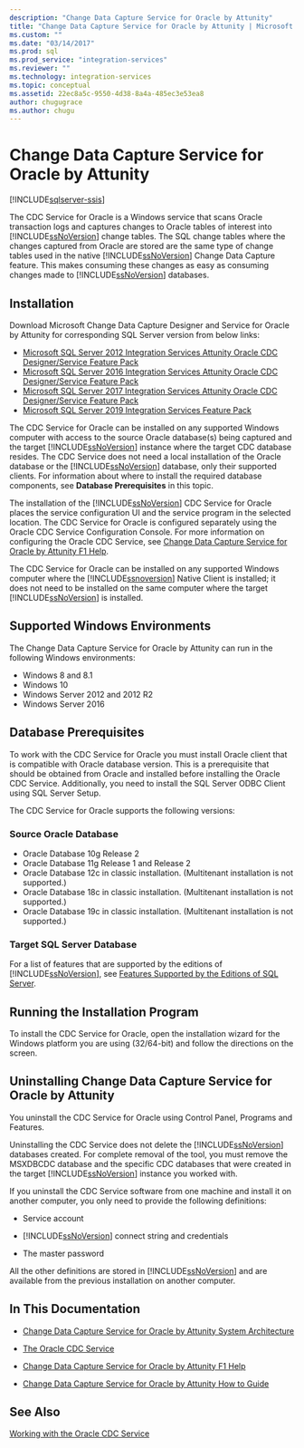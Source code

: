 ```yaml
---
description: "Change Data Capture Service for Oracle by Attunity"
title: "Change Data Capture Service for Oracle by Attunity | Microsoft Docs"
ms.custom: ""
ms.date: "03/14/2017"
ms.prod: sql
ms.prod_service: "integration-services"
ms.reviewer: ""
ms.technology: integration-services
ms.topic: conceptual
ms.assetid: 22ec8a5c-9550-4d38-8a4a-485ec3e53ea8
author: chugugrace
ms.author: chugu
---
```

# Change Data Capture Service for Oracle by Attunity

[!INCLUDE[sqlserver-ssis](../../includes/applies-to-version/sqlserver-ssis.md)]


  The CDC Service for Oracle is a Windows service that scans Oracle transaction logs and captures changes to Oracle tables of interest into [!INCLUDE[ssNoVersion](../../includes/ssnoversion-md.md)] change tables. The SQL change tables where the changes captured from Oracle are stored are the same type of change tables used in the native [!INCLUDE[ssNoVersion](../../includes/ssnoversion-md.md)] Change Data Capture feature. This makes consuming these changes as easy as consuming changes made to [!INCLUDE[ssNoVersion](../../includes/ssnoversion-md.md)] databases.  
  
## Installation  

Download Microsoft Change Data Capture Designer and Service for Oracle by Attunity for corresponding SQL Server version from below links:

- [Microsoft SQL Server 2012 Integration Services Attunity Oracle CDC Designer/Service Feature Pack](https://www.microsoft.com/download/details.aspx?id=51606)
- [Microsoft SQL Server 2016 Integration Services Attunity Oracle CDC Designer/Service Feature Pack](https://www.microsoft.com/download/details.aspx?id=55802)
- [Microsoft SQL Server 2017 Integration Services Attunity Oracle CDC Designer/Service Feature Pack](https://www.microsoft.com/download/details.aspx?id=56610)
- [Microsoft SQL Server 2019 Integration Services Feature Pack](https://www.microsoft.com/download/details.aspx?id=100430)
  
 The CDC Service for Oracle can be installed on any supported Windows computer with access to the source Oracle database(s) being captured and the target [!INCLUDE[ssNoVersion](../../includes/ssnoversion-md.md)] instance where the target CDC database resides. The CDC Service does not need a local installation of the Oracle database or the [!INCLUDE[ssNoVersion](../../includes/ssnoversion-md.md)] database, only their supported clients. For information about where to install the required database components, see **Database Prerequisites** in this topic.  
  
 The installation of the [!INCLUDE[ssNoVersion](../../includes/ssnoversion-md.md)] CDC Service for Oracle places the service configuration UI and the service program in the selected location. The CDC Service for Oracle is configured separately using the Oracle CDC Service Configuration Console. For more information on configuring the Oracle CDC Service, see [Change Data Capture Service for Oracle by Attunity F1 Help](../../integration-services/change-data-capture/change-data-capture-service-for-oracle-by-attunity-f1-help.md).  
  
 The CDC Service for Oracle can be installed on any supported Windows computer where the [!INCLUDE[ssnoversion](../../includes/ssnoversion-md.md)] Native Client is installed; it does not need to be installed on the same computer where the target [!INCLUDE[ssNoVersion](../../includes/ssnoversion-md.md)] is installed.  
  
## Supported Windows Environments  
 The Change Data Capture Service for Oracle by Attunity can run in the following Windows environments:  
  
-   Windows 8 and 8.1  
-   Windows 10  
-   Windows Server 2012 and 2012 R2
-   Windows Server 2016
  
## Database Prerequisites  
 To work with the CDC Service for Oracle you must install Oracle client that is compatible with Oracle database version. This is a prerequisite that should be obtained from Oracle and installed before installing the Oracle CDC Service. Additionally, you need to install the SQL Server ODBC Client using SQL Server Setup.  
  
 The CDC Service for Oracle supports the following versions:  
  
### Source Oracle Database  
  
-   Oracle Database 10g Release 2
-   Oracle Database 11g Release 1 and Release 2
-   Oracle Database 12c in classic installation. (Multitenant installation is not supported.)  
-   Oracle Database 18c in classic installation. (Multitenant installation is not supported.)
-   Oracle Database 19c in classic installation. (Multitenant installation is not supported.)
  
### Target SQL Server Database  
 For a list of features that are supported by the editions of [!INCLUDE[ssNoVersion](../../includes/ssnoversion-md.md)], see [Features Supported by the Editions of SQL Server](~/sql-server/editions-and-supported-features-for-sql-server-2016.md).  
  
## Running the Installation Program  
 To install the CDC Service for Oracle, open the installation wizard for the Windows platform you are using (32/64-bit) and follow the directions on the screen.  
  
## Uninstalling Change Data Capture Service for Oracle by Attunity  
 You uninstall the CDC Service for Oracle using Control Panel, Programs and Features.  
  
 Uninstalling the CDC Service does not delete the [!INCLUDE[ssNoVersion](../../includes/ssnoversion-md.md)] databases created. For complete removal of the tool, you must remove the MSXDBCDC database and the specific CDC databases that were created in the target [!INCLUDE[ssNoVersion](../../includes/ssnoversion-md.md)] instance you worked with.  
  
 If you uninstall the CDC Service software from one machine and install it on another computer, you only need to provide the following definitions:  
  
-   Service account  
  
-   [!INCLUDE[ssNoVersion](../../includes/ssnoversion-md.md)] connect string and credentials  
  
-   The master password  
  
 All the other definitions are stored in [!INCLUDE[ssNoVersion](../../includes/ssnoversion-md.md)] and are available from the previous installation on another computer.  
  
## In This Documentation  
  
-   [Change Data Capture Service for Oracle by Attunity System Architecture](../../integration-services/change-data-capture/change-data-capture-service-for-oracle-by-attunity-system-architecture.md)  
  
-   [The Oracle CDC Service](../../integration-services/change-data-capture/the-oracle-cdc-service.md)  
  
-   [Change Data Capture Service for Oracle by Attunity F1 Help](../../integration-services/change-data-capture/change-data-capture-service-for-oracle-by-attunity-f1-help.md)  
  
-   [Change Data Capture Service for Oracle by Attunity How to Guide](../../integration-services/change-data-capture/change-data-capture-service-for-oracle-by-attunity-how-to-guide.md)  
  
## See Also  
 [Working with the Oracle CDC Service](../../integration-services/change-data-capture/working-with-the-oracle-cdc-service.md)  
